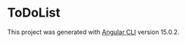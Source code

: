 # ToDoList

This project was generated with [Angular CLI](https://github.com/angular/angular-cli) version 15.0.2.
